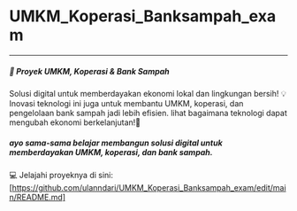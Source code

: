 # UMKM_Koperasi_Banksampah_exam
----
##### 🚀 Proyek UMKM, Koperasi & Bank Sampah
Solusi digital untuk memberdayakan ekonomi lokal dan lingkungan bersih!
💡 Inovasi teknologi ini juga untuk membantu UMKM, koperasi, dan pengelolaan bank sampah jadi lebih efisien. lihat bagaimana teknologi dapat mengubah ekonomi berkelanjutan!🌱 
##### ayo sama-sama belajar membangun solusi digital untuk memberdayakan UMKM, koperasi, dan bank sampah.
💻 Jelajahi proyeknya di sini: [https://github.com/ulanndari/UMKM_Koperasi_Banksampah_exam/edit/main/README.md]
